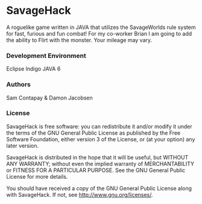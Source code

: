 SavageHack
==========

A roguelike game written in JAVA that utilizes the SavageWorlds rule system for fast, furious and fun combat! For my co-worker Brian I am going to add the ability to Flirt with the monster. Your mileage may vary.

### Development Environment ###

Eclipse Indigo JAVA 6

### Authors ###

Sam Contapay & Damon Jacobsen

### License ###

SavageHack is free software: you can redistribute it and/or modify
it under the terms of the GNU General Public License as published by
the Free Software Foundation, either version 3 of the License, or
(at your option) any later version.

SavageHack is distributed in the hope that it will be useful,
but WITHOUT ANY WARRANTY; without even the implied warranty of
MERCHANTABILITY or FITNESS FOR A PARTICULAR PURPOSE.  See the
GNU General Public License for more details.

You should have received a copy of the GNU General Public License
along with SavageHack.  If not, see <http://www.gnu.org/licenses/>.